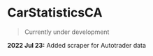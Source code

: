 # CarStatisticsCA

> Currently under development

**2022 Jul 23:** Added scraper for Autotrader data
